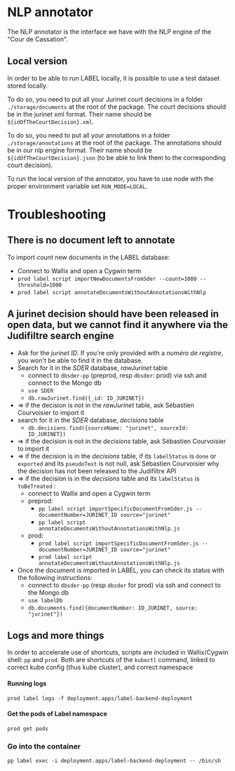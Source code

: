 # NLP annotator

The NLP annotator is the interface we have with the NLP engine of the "Cour de Cassation".

## Local version

In order to be able to run LABEL locally, it is possible to use a test dataset stored locally.

To do so, you need to put all your Jurinet court decisions in a folder `./storage/documents` at the root of the
package. The court decisions should be in the jurinet xml format. Their name should be `${idOfTheCourtDecision}.xml`.

To do so, you need to put all your annotations in a folder `./storage/annotations` at the root of the
package. The annotations should be in our nlp engine format. Their name should be `${idOfTheCourtDecision}.json`
(to be able to link them to the corresponding court decision).

To run the local version of the annotator, you have to use node with the proper environment variable set `RUN_MODE=LOCAL`.

# Troubleshooting

## There is no document left to annotate

To import _count_ new documents in the LABEL database:

- Connect to Wallix and open a Cygwin term
- `prod label script importNewDocumentsFromSder --count=1000 --threshold=1000`
- `prod label script annotateDocumentsWithoutAnnotationsWithNlp`

## A jurinet decision should have been released in open data, but we cannot find it anywhere via the Judifiltre search engine

- Ask for the _jurinet ID_. If you're only provided with a _numéro de registre_, you won't be able to find it in the database.
- Search for it in the _SDER_ database, _rawJurinet_ table
  - connect to `dbsder-pp` (preprod, resp `dbsder`: prod) via ssh and connect to the Mongo db
  - `use SDER`
  - `db.rawJurinet.find({_id: ID_JURINET})`
- => if the decision is not in the _rawJurinet_ table, ask Sébastien Courvoisier to import it
- search for it in the _SDER_ database, _decisions_ table
  - `db.decisions.find({sourceName: "jurinet", sourceId: ID_JURINET})`
- => if the decision is not in the _decisions_ table, ask Sébastien Courvoisier to import it
- => if the decision is in the _decisions_ table, if its `labelStatus` is `done` or `exported` and its `pseudoText` is not null, ask Sébastien Courvoisier why the decision has not been released to the Judifiltre API
- => if the decision is in the _decisions_ table and its `labelStatus` is `toBeTreated` :
  - connect to Wallix and open a Cygwin term
  - preprod:
    - `pp label script importSpecificDocumentFromSder.js --documentNumber=JURINET_ID source="jurinet"`
    - `pp label script annotateDocumentsWithoutAnnotationsWithNlp.js`
  - prod:
    - `prod label script importSpecificDocumentFromSder.js --documentNumber=JURINET_ID source="jurinet"`
    - `prod label script annotateDocumentsWithoutAnnotationsWithNlp.js`
- Once the document is imported in LABEL, you can check its status with the following instructions:
  - connect to `dbsder-pp` (resp `dbsder` for prod) via ssh and connect to the Mongo db
  - `use labelDb`
  - `db.documents.find({documentNumber: ID_JURINET, source: "jurinet"})`

## Logs and more things

In order to accelerate use of shortcuts, scripts are included in Wallix/Cygwin shell: `pp` and `prod`. Both are shortcuts of the `kubectl` command, linked to correct kube config (thus kube cluster), and correct namespace

#### Running logs

```shell
prod label logs -f deployment.apps/label-backend-deployment
```

#### Get the pods of Label namespace

```shell
prod get pods
```

### Go into the container

```shell
pp label exec -i deployment.apps/label-backend-deployment -- /bin/sh
```
